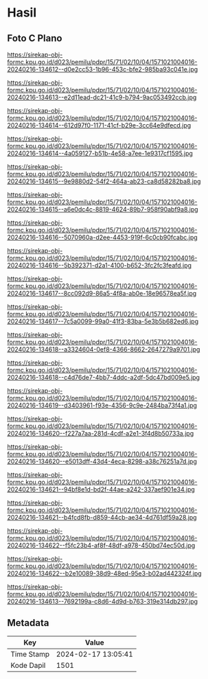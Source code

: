 # Hasil

## Foto C Plano

https://sirekap-obj-formc.kpu.go.id/d023/pemilu/pdpr/15/71/02/10/04/1571021004016-20240216-134612--d0e2cc53-1b96-453c-bfe2-985ba93c041e.jpg

https://sirekap-obj-formc.kpu.go.id/d023/pemilu/pdpr/15/71/02/10/04/1571021004016-20240216-134613--e2d11ead-dc21-41c9-b794-9ac053492ccb.jpg

https://sirekap-obj-formc.kpu.go.id/d023/pemilu/pdpr/15/71/02/10/04/1571021004016-20240216-134614--612d97f0-1171-41cf-b29e-3cc64e9dfecd.jpg

https://sirekap-obj-formc.kpu.go.id/d023/pemilu/pdpr/15/71/02/10/04/1571021004016-20240216-134614--4a059127-b51b-4e58-a7ee-1e9317cf1595.jpg

https://sirekap-obj-formc.kpu.go.id/d023/pemilu/pdpr/15/71/02/10/04/1571021004016-20240216-134615--9e9880d2-54f2-464a-ab23-ca8d58282ba8.jpg

https://sirekap-obj-formc.kpu.go.id/d023/pemilu/pdpr/15/71/02/10/04/1571021004016-20240216-134615--a6e0dc4c-8819-4624-89b7-958f90abf9a8.jpg

https://sirekap-obj-formc.kpu.go.id/d023/pemilu/pdpr/15/71/02/10/04/1571021004016-20240216-134616--5070960a-d2ee-4453-919f-6c0cb90fcabc.jpg

https://sirekap-obj-formc.kpu.go.id/d023/pemilu/pdpr/15/71/02/10/04/1571021004016-20240216-134616--5b392371-d2a1-4100-b652-3fc2fc3feafd.jpg

https://sirekap-obj-formc.kpu.go.id/d023/pemilu/pdpr/15/71/02/10/04/1571021004016-20240216-134617--8cc092d9-86a5-4f8a-ab0e-18e96578ea5f.jpg

https://sirekap-obj-formc.kpu.go.id/d023/pemilu/pdpr/15/71/02/10/04/1571021004016-20240216-134617--7c5a0099-99a0-41f3-83ba-5e3b5b682ed6.jpg

https://sirekap-obj-formc.kpu.go.id/d023/pemilu/pdpr/15/71/02/10/04/1571021004016-20240216-134618--a3324604-0ef8-4366-8662-2647279a9701.jpg

https://sirekap-obj-formc.kpu.go.id/d023/pemilu/pdpr/15/71/02/10/04/1571021004016-20240216-134618--c4d76de7-4bb7-4ddc-a2df-5dc47bd009e5.jpg

https://sirekap-obj-formc.kpu.go.id/d023/pemilu/pdpr/15/71/02/10/04/1571021004016-20240216-134619--d3403961-f93e-4356-9c9e-2484ba73f4a1.jpg

https://sirekap-obj-formc.kpu.go.id/d023/pemilu/pdpr/15/71/02/10/04/1571021004016-20240216-134620--f227a7aa-281d-4cdf-a2e1-3f4d8b50733a.jpg

https://sirekap-obj-formc.kpu.go.id/d023/pemilu/pdpr/15/71/02/10/04/1571021004016-20240216-134620--e5013dff-43d4-4eca-8298-a38c76251a7d.jpg

https://sirekap-obj-formc.kpu.go.id/d023/pemilu/pdpr/15/71/02/10/04/1571021004016-20240216-134621--94bf8e1d-bd2f-44ae-a242-337aef901e34.jpg

https://sirekap-obj-formc.kpu.go.id/d023/pemilu/pdpr/15/71/02/10/04/1571021004016-20240216-134621--b4fcd8fb-d859-44cb-ae34-4d761df59a28.jpg

https://sirekap-obj-formc.kpu.go.id/d023/pemilu/pdpr/15/71/02/10/04/1571021004016-20240216-134622--f5fc23b4-af8f-48df-a978-450bd74ec50d.jpg

https://sirekap-obj-formc.kpu.go.id/d023/pemilu/pdpr/15/71/02/10/04/1571021004016-20240216-134622--b2e10089-38d9-48ed-95e3-b02ad442324f.jpg

https://sirekap-obj-formc.kpu.go.id/d023/pemilu/pdpr/15/71/02/10/04/1571021004016-20240216-134613--7692199a-c8d6-4d9d-b763-319e314db297.jpg


## Metadata

| Key        | Value               |
| ---------- | ------------------- |
| Time Stamp | 2024-02-17 13:05:41 |
| Kode Dapil | 1501                |



